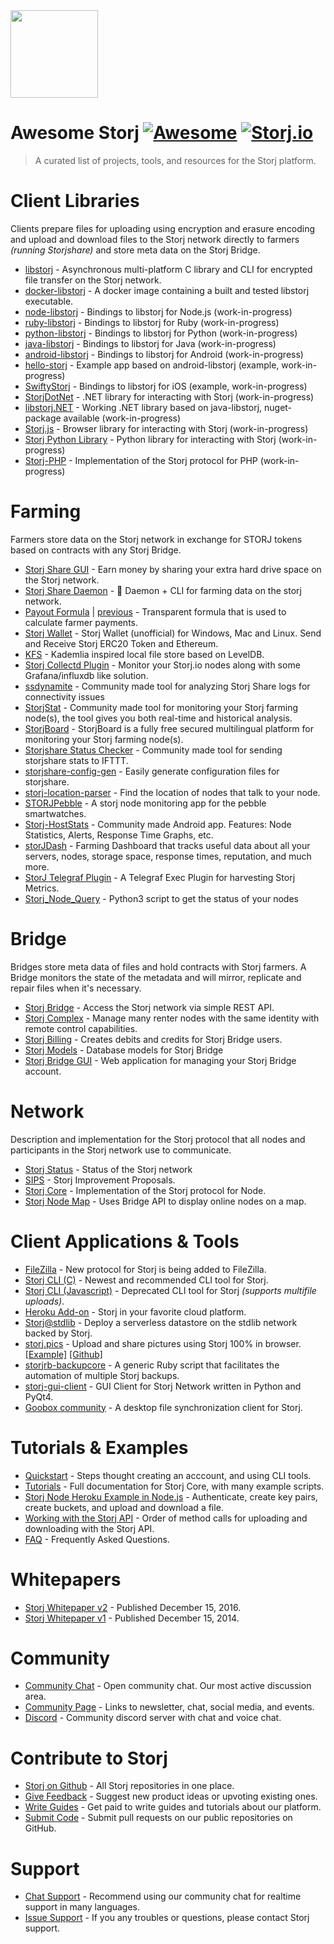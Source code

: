 <img src="https://storj.io/press-kit/Storj-symbol.svg" width="140"/>

# Awesome Storj [![Awesome](https://cdn.rawgit.com/sindresorhus/awesome/d7305f38d29fed78fa85652e3a63e154dd8e8829/media/badge.svg)](https://github.com/sindresorhus/awesome) [![Storj.io](https://storj.io/img/storj-badge.svg)](https://storj.io)

> A curated list of projects, tools, and resources for the Storj platform.

# Client Libraries

Clients prepare files for uploading using encryption and erasure encoding and upload and download files to the Storj network directly to farmers *(running Storjshare)* and store meta data on the Storj Bridge.

- [libstorj](https://github.com/Storj/libstorj) - Asynchronous multi-platform C library and CLI for encrypted file transfer on the Storj network.
- [docker-libstorj](https://github.com/jchancehud/docker-libstorj) - A docker image containing a built and tested libstorj executable.
- [node-libstorj](https://github.com/Storj/node-libstorj) - Bindings to libstorj for Node.js (work-in-progress)
- [ruby-libstorj](https://github.com/Storj/ruby-libstorj) - Bindings to libstorj for Ruby (work-in-progress)
- [python-libstorj](https://github.com/Storj/python-libstorj) - Bindings to libstorj for Python (work-in-progress)
- [java-libstorj](https://github.com/Storj/java-libstorj) - Bindings to libstorj for Java (work-in-progress)
- [android-libstorj](https://github.com/Storj/android-libstorj) - Bindings to libstorj for Android (work-in-progress)
- [hello-storj](https://github.com/kaloyan-raev/hello-storj) - Example app based on android-libstorj (example, work-in-progress)
- [SwiftyStorj](https://github.com/angu/SwiftyStorj) - Bindings to libstorj for iOS (example, work-in-progress)
- [StorjDotNet](https://github.com/ssa3512/StorjDotNet) - .NET library for interacting with Storj (work-in-progress)
- [libstorj.NET](https://github.com/TopperDEL/libstorj.NET) - Working .NET library based on java-libstorj, nuget-package available (work-in-progress)
- [Storj.js](https://github.com/Storj/storj.js) - Browser library for interacting with Storj (work-in-progress)
- [Storj Python Library](https://github.com/storj/storj-python-sdk) - Python library for interacting with Storj (work-in-progress)
- [Storj-PHP](https://github.com/WebWeave/storj-php) - Implementation of the Storj protocol for PHP (work-in-progress)

# Farming

Farmers store data on the Storj network in exchange for STORJ tokens based on contracts with any Storj Bridge.

- [Storj Share GUI](https://storj.io/share.html) - Earn money by sharing your extra hard drive space on the Storj network.
- [Storj Share Daemon](https://github.com/storj/storjshare-daemon) - :imp: Daemon + CLI for farming data on the storj network.
- [Payout Formula](https://gist.github.com/pgerbes1/8c0bdfc70055786cec43b885af5b249f) | [previous](https://gist.github.com/super3/a36a3d4967951ec678200f499364b81a) - Transparent formula that is used to calculate farmer payments.
- [Storj Wallet](https://github.com/hunterlong/storj-wallet) - Storj Wallet (unofficial) for Windows, Mac and Linux. Send and Receive Storj ERC20 Token and Ethereum.
- [KFS](https://github.com/Storj/kfs) - Kademlia inspired local file store based on LevelDB.
- [Storj Collectd Plugin](https://github.com/bobey/storj-collectd-plugin) - Monitor your Storj.io nodes along with some Grafana/influxdb like solution.
- [ssdynamite](https://ssdynamite.com/) - Community made tool for analyzing Storj Share logs for connectivity issues 
- [StorjStat](https://storjstat.com/) - Community made tool for monitoring your Storj farming node(s), the tool gives you both real-time and historical analysis.
- [StorjBoard](https://storjboard.pro/) - StorjBoard is a fully free secured multilingual platform for monitoring your Storj farming node(s).
- [Storjshare Status Checker](https://github.com/DMcP89/StorjShareStatusChecker) - Community made tool for sending storjshare stats to IFTTT.
- [storjshare-config-gen](https://jukeboxrhino.github.io/storjshare-config-gen/) - Easily generate configuration files for storjshare.
- [storj-location-parser](https://github.com/geckogecko/storj-location-parser) - Find the location of nodes that talk to your node.
- [STORJPebble](https://github.com/eliassjogreen/STORJPebble) - A storj node monitoring app for the pebble smartwatches.
- [Storj-HostStats](https://github.com/geckogecko/storj_hoststats_app) - Community made Android app. Features: Node Statistics, Alerts, Response Time Graphs, etc. 
- [storJDash](https://github.com/sibblegp/Storj-Dashboard-Client) - Farming Dashboard that tracks useful data about all your servers, nodes, storage space, response times, reputation, and much more.
- [StorJ Telegraf Plugin](https://github.com/salgieri/StorJ-Telegraf-Plugin) - A Telegraf Exec Plugin for harvesting Storj Metrics.
- [Storj_Node_Query](https://github.com/funtimes-ninja/storj_node_query) - Python3 script to get the status of your nodes

# Bridge

Bridges store meta data of files and hold contracts with Storj farmers. A Bridge monitors the state of the metadata and will mirror, replicate and repair files when it's necessary.

- [Storj Bridge](https://github.com/Storj/bridge) - Access the Storj network via simple REST API.
- [Storj Complex](https://github.com/Storj/complex) - Manage many renter nodes with the same identity with remote control capabilities.
- [Storj Billing](https://github.com/Storj/billing) - Creates debits and credits for Storj Bridge users.
- [Storj Models](https://github.com/Storj/service-storage-models) - Database models for Storj Bridge
- [Storj Bridge GUI](https://github.com/Storj/bridge-gui) - Web application for managing your Storj Bridge account.

# Network

Description and implementation for the Storj protocol that all nodes and participants in the Storj network use to communicate.

- [Storj Status](https://status.storj.io/) - Status of the Storj network
- [SIPS](https://github.com/Storj/sips) - Storj Improvement Proposals.
- [Storj Core](https://github.com/Storj/core) - Implementation of the Storj protocol for Node.
- [Storj Node Map](https://map.storj.space/) - Uses Bridge API to display online nodes on a map.

# Client Applications & Tools
- [FileZilla](https://docs.storj.io/docs/filezilla-getting-started) - New protocol for Storj is being added to FileZilla.
- [Storj CLI (C)](https://github.com/Storj/libstorj) - Newest and recommended CLI tool for Storj.
- [Storj CLI (Javascript)](https://github.com/Storj/core-cli) - Deprecated CLI tool for Storj *(supports multifile uploads)*.
- [Heroku Add-on](https://elements.heroku.com/addons/storj) - Storj in your favorite cloud platform.
- [Storj@stdlib](https://github.com/storj/stdlib.com) - Deploy a serverless datastore on the stdlib network backed by Storj.
- [storj.pics](http://storj.pics) - Upload and share pictures using Storj 100% in browser. [[Example]](http://storj.pics/#/public/3c894b5bc1b2b8c8a69915c7/files/867cd8678ce8363eb6a38a28) [[Github]](https://github.com/nginnever/storj.pics)
- [storjrb-backupcore](https://bitbucket.org/DaveahamLincoln/storjrb-backupcore) - A generic Ruby script that facilitates the automation of multiple Storj backups.
- [storj-gui-client](https://github.com/lakewik/storj-gui-client) - GUI Client for Storj Network written in Python and PyQt4.
- [Goobox community](https://github.com/GooBox/goobox-community-gui) - A desktop file synchronization client for Storj.

# Tutorials & Examples
- [Quickstart](https://docs.storj.io/) - Steps thought creating an acccount, and using CLI tools.
- [Tutorials](https://storj.github.io/core/) - Full documentation for Storj Core, with many example scripts.
- [Storj Node Heroku Example in Node.js](https://github.com/Storj/storj-node-heroku-example) - Authenticate, create key pairs, create buckets, and upload and download a file.
- [Working with the Storj API](https://docs.google.com/document/d/1ehsSHtwnwC-LSgygxYGFuWoCx1DuhA2-XbDw64nggNY/edit?usp=sharing) - Order of method calls for uploading and downloading with the Storj API.
- [FAQ](https://storj.io/faq.html) - Frequently Asked Questions.

# Whitepapers
- [Storj Whitepaper v2](https://storj.io/storj.pdf) - Published December 15, 2016.
- [Storj Whitepaper v1](https://storj.io/storj2014.pdf) - Published December 15, 2014.

# Community
- [Community Chat](https://community.storj.io/) - Open community chat. Our most active discussion area.
- [Community Page](https://storj.io/community.html) - Links to newsletter, chat, social media, and events.  
- [Discord](https://discord.gg/S6KTchS) - Community discord server with chat and voice chat. 

# Contribute to Storj
- [Storj on Github](https://github.com/storj) - All Storj repositories in one place.
- [Give Feedback](https://wantoo.io/storj-product-feedback/) - Suggest new product ideas or upvoting existing ones.
- [Write Guides](https://storj.io/get-paid-to-write.html) - Get paid to write guides and tutorials about our platform.
- [Submit Code](https://storj.io/developers.html) - Submit pull requests on our public repositories on GitHub.

# Support
- [Chat Support](https://community.storj.io/) - Recommend using our community chat for realtime support in many languages.
- [Issue Support](https://docs.storj.io/discuss) - If you any troubles or questions, please contact Storj support.
